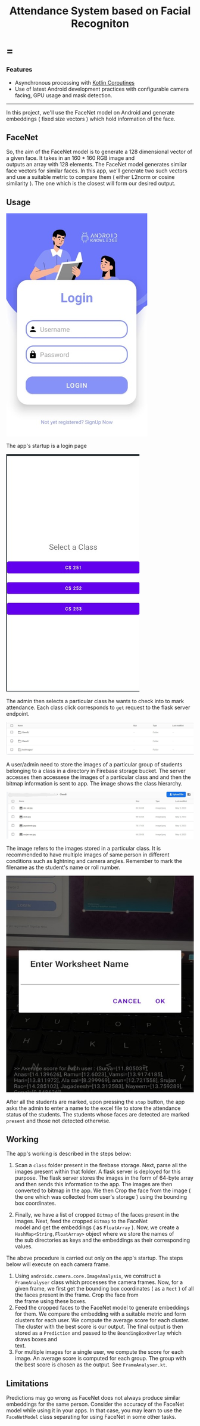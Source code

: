 
<div align="center">
  <h1>Attendance System based on Facial Recogniton</h1>
</div>
 

=
=
 
 
### Features

* Asynchronous processing with [Kotlin Coroutines](https://developer.android.com/kotlin/coroutines)
* Use of latest Android development practices with configurable camera facing, GPU usage and mask detection.

---


In this project, we'll use the FaceNet model on Android and generate embeddings ( fixed size vectors ) which hold information of the face.  
  

  
## FaceNet


So, the aim of the FaceNet model is to generate a 128 dimensional vector of a given face. It takes in an 160 * 160 RGB image and   
outputs an array with 128 elements. 
The FaceNet model generates similar face vectors for similar faces.
In this app, we'll generate two such vectors and use a suitable metric to compare them ( either L2norm or cosine similarity ). 
The one which is the closest will form our desired output.  

  
## Usage
![Login Page](images/Picture1.jpg)


The app's startup is a login page






![Class selection](images/Picture5.jpg)


The admin then selects a particular class he wants to check into to mark attendance. Each class click corresponds to `get` request to the flask server endpoint.









![Intended File Structure](images/firebase1.jpg)


  
A user/admin need to store the images of a particular group of students belonging to a class in a directory in Firebase storage bucket. The server accesses then accessese the images of a particular class and and then the bitmap information is sent to app.
The image shows the class hierarchy.







![Intended File Structure](images/firebase2.jpg)


The image refers to the images stored in a particular class. It is recommended to have multiple images of same person in different conditions such as lightning and camera angles. Remember to mark the filename as the student's name or roll number.







![Worksheet Storage](images/Picture3.jpg)


After all the students are marked, upon pressing the `stop` button, the app asks the admin to enter a name to the excel file to store the attendance status of the students. The students whose faces are detected are marked `present` and those not detected otherwise.


  
## Working  

  
The app's working is described in the steps below:
  
1. Scan a `class` folder present in the firebase storage. Next, parse all the images present within that folder. A flask server is deployed for this purpose. The flask server stores the images in the form of 64-byte array and then sends this information to the app. The images are then converted to bitmap in the app. 
 We then  Crop the face from the image ( the one which was collected from user's storage ) using the bounding box coordinates.   
  
2. Finally, we have a list of cropped `Bitmap` of the faces present in the images. Next, feed the cropped `Bitmap` to the FaceNet   
model and get the embeddings ( as `FloatArray` ). Now, we create a `HashMap<String,FloatArray>` object where we store the names of   
the sub directories as keys and the embeddings as their corresponding values. 
   

The above procedure is carried out only on the app's startup. The steps below will execute on each camera frame.  
  
1. Using `androidx.camera.core.ImageAnalysis`, we construct a `FrameAnalyser` class which processes the camera frames. Now, for a   
given frame, we first get the bounding box coordinates ( as a `Rect` ) of all the faces present in the frame. Crop the face from   
the frame using these boxes.  
2. Feed the cropped faces to the FaceNet model to generate embeddings for them. We compare the embedding with a suitable metric and
form clusters for each user. We compute the average score for each cluster. The cluster with the best score is our output.
The final output is then stored as a `Prediction` and passed to the `BoundingBoxOverlay` which draws boxes and   
text.  
3. For multiple images for a single user, we compute the score for each image. An average score is computed for each group.
  The group with the best score is chosen as the output. See `FrameAnalyser.kt`.


## Limitations  
  
Predictions may go wrong as FaceNet does not always produce similar embeddings for the same person. 
Consider the accuracy of the FaceNet model while using it in your apps. In that case, you may learn to use the `FaceNetModel` class separating for using FaceNet in some other tasks.  




